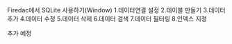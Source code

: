 Firedac에서 SQLite 사용하기(Window)
1.데이터연결 설정
2.테이블 만들기
3.데이터 추가
4.데이터 수정
5.데이터 삭제
6.데이터 검색
7.데이터 필터링
8.인덱스 지정

추가 예정